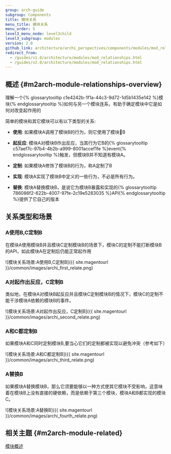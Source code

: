 ```yaml
---
group: arch-guide
subgroup: Components
title: 模块关系
menu_title: 模块关系
menu_order: 5
level3_menu_node: level3child
level3_subgroup: modules
version: 2.0
github_link: architecture/archi_perspectives/components/modules/mod_relationships.md
redirect_from:
  - /guides/v1.0/architecture/modules/mod_relationships.html
  - /guides/v2.0/architecture/modules/mod_relationships.html
---
```


## 概述 {#m2arch-module-relationships-overview}

理解一个{% glossarytooltip c1e4242b-1f1a-44c3-9d72-1d5b1435e142 %}模块{% endglossarytooltip %}如何与另一个模块连系，有助于确定模块中它是如何对改变起作用的

简单的模块和其它模块可以有以下类型的关系:

* **使用**: 如果模块A调用了模块B的行为，则它使用了模块B

* **起反应**: 模块A对模块B作出反应，当其行为它B的{% glossarytooltip c57aef7c-97b4-4b2b-a999-8001accef1fe %}event{% endglossarytooltip %}触发，但模块B并不知道有模块A。

* **定制**: 如果模块A修饰了模块B的行为，称A定制了B

* **实现**: 模块A实现了模块B中定义的一些行为，不必是所有行为。

* **替换**: 模块A替换模块B，是说它为模块B暴露和实现的{% glossarytooltip 786086f2-622b-4007-97fe-2c19e5283035 %}API{% endglossarytooltip %}提供了它自己的版本

## 关系类型和场景

### A使用B,C定制B

在模块A使用模块B并且模块C定制模块B的场景下，模块C的定制不能打断模块B的API，如此模块A在定制后仍能正常起作用

![模块关系场景:A使用B,C定制B]({{ site.magentourl }}/common/images/archi_first_relate.png)

### A对起作出反应，C定制B

类似地，在模块A对模块B起反应并且模块C定制模块B的情况下，模块C的定制不能干涉模块A依赖的模块B的事件。

![模块关系场景:A对起作出反应，C定制B]({{ site.magentourl }}/common/images/archi_second_relate.png)

### A和C都定制B

<p>如果模块A和C同时定制模块B,要当心它们的定制都被实现以避免冲突（参考如下）</p>

![模块关系场景:A和C都定制B]({{ site.magentourl }}/common/images/archi_third_relate.png)

### A替换B

如果模块A替换模块B，那么它须要能够以一种方式使其它模块不受影响，这意味着在模块B上没有直接的硬依赖，而是依赖于第三个模块，模块A和B都实现的模块C。

![模块关系场景:A替换B]({{ site.magentourl }}/common/images/archi_fourth_relate.png)

## 相关主题 {#m2arch-module-related}

<a href="{{ page.baseurl }}/architecture/archi_perspectives/components/modules/mod_intro.html">模块概述</a>
